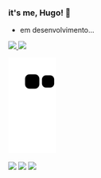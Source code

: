 ### it's me, Hugo! :wave:

- em desenvolvimento...

<div>
  <a href="https://github.com/hugosilvag6">
  <img height="180em" src="https://github-readme-stats.vercel.app/api?username=hugosilvag6&show_icons=true&theme=react&include_all_commits=true&count_private=true"/>
  <img height="180em" src="https://github-readme-stats.vercel.app/api/top-langs/?username=hugosilvag6&layout=compact&langs_count=7&theme=react"/>
</div>

![Snake animation](https://github.com/rafaballerini/rafaballerini/blob/output/github-contribution-grid-snake.svg)

<div> 
    <a href="https://www.instagram.com/hugosilvag6/" target="_blank"><img src="https://img.shields.io/badge/-Instagram-%23E4405F?style=for-the-badge&logo=instagram&logoColor=white" target="_blank"></a>
    <a href = "mailto:hugosilvag6@hotmail.com"><img src="https://img.shields.io/badge/-EMAIL-%23333?style=for-the-badge&logo=gmail&logoColor=white" target="_blank"></a>
    <a href="https://www.linkedin.com/in/hugosilvag6/" target="_blank"><img src="https://img.shields.io/badge/-LinkedIn-%230077B5?style=for-the-badge&logo=linkedin&logoColor=white" target="_blank"></a> 
</div>
